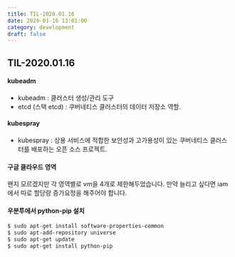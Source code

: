 ```yaml
---
title: TIL-2020.01.16
date: 2020-01-16 13:01:00
category: development
draft: false
---
```


## TIL-2020.01.16

#### kubeadm

- kubeadm : 클러스터 생성/관리 도구
- etcd (스택 etcd) : 쿠버네티스 클러스터의 데이터 저장소 역할.

#### kubespray

- kubespray : 상용 서비스에 적합한 보안성과 고가용성이 있는 쿠버네티스 클러스터를 배포하는 오픈 소스 프로젝트.

#### 구글 클라우드 영역

왠지 모르겠지만 각 영역별로 vm을 4개로 제한해두었습니다.
만약 늘리고 싶다면 iam에서 따로 할당량 증가요청을 해주어야 합니다.

#### 우분투에서 python-pip 설치

```bash
$ sudo apt-get install software-properties-common
$ sudo apt-add-repository universe
$ sudo apt-get update
$ sudo apt-get install python-pip
```
